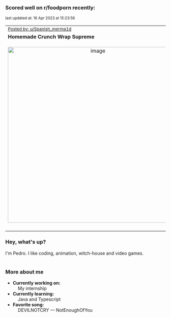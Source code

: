 ### Scored well on r/foodporn recently:

<p align="left"><sub>last updated at: 16 Apr 2023 at 15:23:56</sub></p>

|   |
| --- |
| <sub>[Posted by: u/Spanish_merma1d][source]</sub> |
| **Homemade Crunch Wrap Supreme** | 
|<p align="center"> <img alt="image" src="https://i.redd.it/rcowvg0gfvta1.jpg" width="550" /> </p>|
|   |

### Hey, what's up?

I'm Pedro. I like coding, animation, witch-house and video games.<br><br>

### More about me
- **Currently working on:**  
&nbsp;&nbsp;&nbsp;&nbsp;My internship
- **Currently learning:**  
&nbsp;&nbsp;&nbsp;&nbsp;Java and Typescript
- **Favorite song:**  
&nbsp;&nbsp;&nbsp;&nbsp;DEVILNOTCRY — NotEnoughOfYou<br><br>

  



  
  
  
[linkedin]: https://linkedin.com/in/pedro-h-r-gomes-8a487b14a/
[gmail]: mailto:pilique11@gmail.com
[source]: https://reddit.com/r/FoodPorn/comments/12lt3ci/homemade_crunch_wrap_supreme/
[redditAPI]: https://www.reddit.com/dev/api/